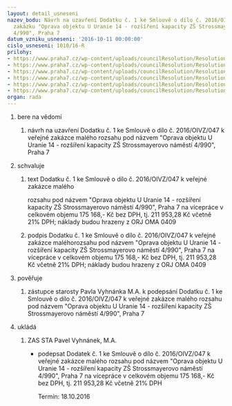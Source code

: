 ```yaml
---
layout: detail_usneseni
nazev_bodu: Návrh na uzavření Dodatku č. 1 ke Smlouvě o dílo č. 2016/OIVZ/047 na veřejnou
  zakázku "Oprava objektu U Uranie 14 - rozšíření kapacity ZŠ Strossmayerovo náměstí
  4/990", Praha 7
datum_vzniku_usneseni: '2016-10-11 00:00:00'
cislo_usneseni: 1010/16-R
prilohy:
- https://www.praha7.cz/wp-content/uploads/councilResolution/Resolutions/28248/export/Duvodovazprava~116917.docx
- https://www.praha7.cz/wp-content/uploads/councilResolution/Resolutions/28248/export/vicepracespodpisem~116916.pdf
- https://www.praha7.cz/wp-content/uploads/councilResolution/Resolutions/28248/export/dodatek1~116915.doc
- https://www.praha7.cz/wp-content/uploads/councilResolution/Resolutions/28248/export/Smlouvaodilo~116914.doc
- https://www.praha7.cz/wp-content/uploads/councilResolution/Resolutions/28248/export/1VypisORSarkEngineering~116913.pdf
- https://www.praha7.cz/wp-content/uploads/councilResolution/Resolutions/28248/export/export~297637.pdf
organ: rada
---
```

<OL class=urzList_view id=urzList>
<LI class=urzClass1><SPAN name="1">bere na vědomí</SPAN> 
<OL class=urzOlClass>
<LI class=urzClass2 style="TEXT-ALIGN: left"><SPAN>
<P>návrh na uzavření Dodatku č.&nbsp;1 ke Smlouvě o dílo č. 2016/OIVZ/047 k veřejné zakázce malého rozsahu pod názvem "Oprava objektu U Uranie 14 - rozšíření kapacity ZŠ Strossmayerovo náměstí 4/990", Praha 7</P></SPAN></LI></OL></LI>
<LI class=urzClass1><SPAN name="24">schvaluje</SPAN> 
<OL class=urzOlClass>
<LI class=urzClass2 style="TEXT-ALIGN: left"><SPAN>
<P>text Dodatku č.&nbsp;1 ke Smlouvě o dílo č. 2016/OIVZ/047 k veřejné zakázce malého</P>
<P>rozsahu pod názvem "Oprava objektu U Uranie 14 - rozšíření kapacity ZŠ Strossmayerovo náměstí 4/990", Praha 7 na vícepráce v celkovém objemu 175 168,- Kč bez DPH, tj. 211 953,28 Kč včetně 21% DPH; náklady budou hrazeny z ORJ OMA 0409</P></SPAN></LI>
<LI class=urzClass2 style="TEXT-ALIGN: left"><SPAN>
<P>podpis Dodatku č. 1 ke Smlouvě o dílo č. 2016/OIVZ/047 k veřejné zakázce maléhorozsahu pod názvem "Oprava objektu U Uranie 14 - rozšíření kapacity ZŠ Strossmayerovo náměstí 4/990", Praha 7 na vícepráce v celkovém objemu 175 168,- Kč bez DPH, tj. 211 953,28 Kč včetně 21% DPH; náklady budou hrazeny z ORJ OMA 0409</P></SPAN></LI></OL></LI>
<LI class=urzClass1><SPAN name="16">pověřuje</SPAN> 
<OL class=urzOlClass>
<LI class=urzClass2 style="TEXT-ALIGN: left"><SPAN>
<P>zástupce starosty&nbsp;Pavla Vyhnánka M.A. k podepsání Dodatku č.&nbsp;1 ke Smlouvě o dílo č. 2016/OIVZ/047 k veřejné zakázce malého rozsahu pod názvem "Oprava objektu U Uranie 14 - rozšíření kapacity ZŠ Strossmayerovo náměstí 4/990", Praha 7</P></SPAN></LI></OL></LI>
<LI class=urzClass1 id=urzUkoly><SPAN name="1">ukládá</SPAN>
<OL class=urzOlClass>
<LI class=urzClass2><SPAN>
<P>ZAS STA Pavel Vyhnánek, M.A.</P></SPAN>
<UL class=urzUlClass>
<LI class=urzClass3><SPAN>
<P>podepsat Dodatek č. 1 ke Smlouvě o dílo č. 2016/OIVZ/047 k veřejné zakázce malého rozsahu pod názvem "Oprava objektu U Uranie 14 - rozšíření kapacity ZŠ Strossmayerovo náměstí 4/990", Praha 7 na vícepráce v celkovém objemu 175 168,- Kč bez DPH, tj. 211 953,28 Kč včetně 21% DPH</P></SPAN><SPAN class=urzUkolTermin>Termín:&nbsp;18.10.2016</SPAN></LI></UL></LI></OL></LI></OL>